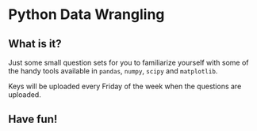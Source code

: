 Python Data Wrangling
=======

What is it?
-----------
Just some small question sets for you to familiarize yourself with some of the handy tools available in `pandas`, `numpy`, `scipy` and `matplotlib`.

Keys will be uploaded every Friday of the week when the questions are uploaded.

Have fun!
-----------
